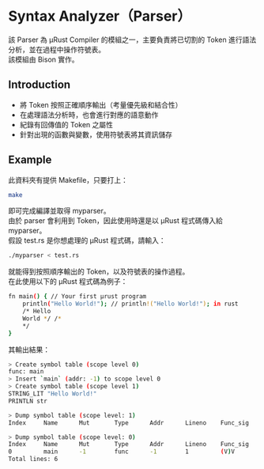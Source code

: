 # Syntax Analyzer（Parser）
該 Parser 為 μRust Compiler 的模組之一，主要負責將已切割的 Token 進行語法分析，並在過程中操作符號表。  
該模組由 Bison 實作。
## Introduction
- 將 Token 按照正確順序輸出（考量優先級和結合性）
- 在處理語法分析時，也會進行對應的語意動作
- 紀錄有回傳值的 Token 之屬性
- 針對出現的函數與變數，使用符號表將其資訊儲存
## Example
此資料夾有提供 Makefile，只要打上：
```sh
make
```
即可完成編譯並取得 myparser。  
由於 parser 會利用到 Token，因此使用時還是以 μRust 程式碼傳入給 myparser。  
假設 test.rs 是你想處理的 μRust 程式碼，請輸入：
```sh
./myparser < test.rs
```
就能得到按照順序輸出的 Token，以及符號表的操作過程。  
在此使用以下的 μRust 程式碼為例子：
```sh
fn main() { // Your first μrust program
    println("Hello World!"); // println!("Hello World!"); in rust
    /* Hello 
    World */ /*
    */
}
```
其輸出結果：
```sh
> Create symbol table (scope level 0)
func: main
> Insert `main` (addr: -1) to scope level 0
> Create symbol table (scope level 1)
STRING_LIT "Hello World!"
PRINTLN str

> Dump symbol table (scope level: 1)
Index     Name      Mut       Type      Addr      Lineno    Func_sig  

> Dump symbol table (scope level: 0)
Index     Name      Mut       Type      Addr      Lineno    Func_sig  
0         main      -1        func      -1        1         (V)V      
Total lines: 6
```

